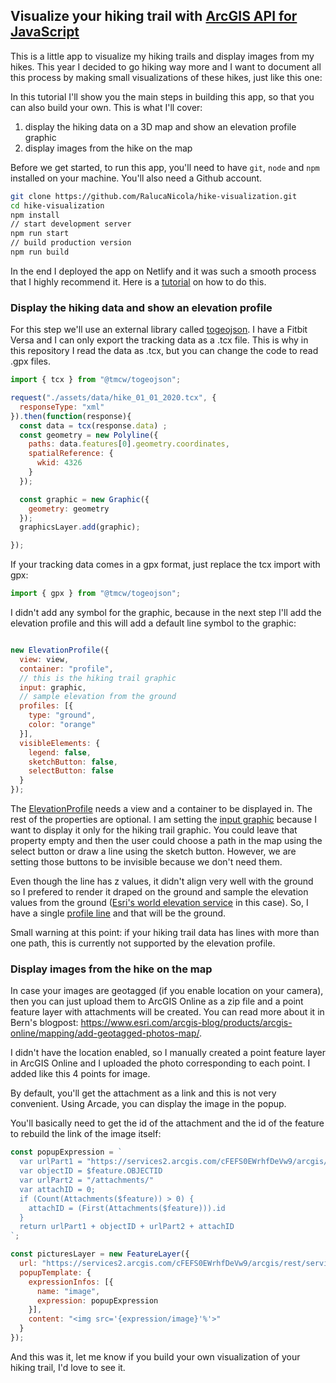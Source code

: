 ## Visualize your hiking trail with [ArcGIS API for JavaScript](https://developers.arcgis.com/javascript/)

This is a little app to visualize my hiking trails and display images from my hikes. This year I decided to go hiking way more and I want to document all this process by making small visualizations of these hikes, just like this one:

In this tutorial I'll show you the main steps in building this app, so that you can also build your own. This is what I'll cover:

1. display the hiking data on a 3D map and show an elevation profile graphic
2. display images from the hike on the map

Before we get started, to run this app, you'll need to have `git`, `node` and `npm` installed on your machine. You'll also need a Github account.

```bash
git clone https://github.com/RalucaNicola/hike-visualization.git
cd hike-visualization
npm install
// start development server
npm run start
// build production version
npm run build
```

In the end I deployed the app on Netlify and it was such a smooth process that I highly recommend it. Here is a [tutorial](https://www.netlify.com/blog/2016/09/29/a-step-by-step-guide-deploying-on-netlify/) on how to do this.

### Display the hiking data and show an elevation profile

For this step we'll use an external library called [togeojson](https://github.com/tmcw/togeojson).
I have a Fitbit Versa and I can only export the tracking data as a .tcx file. This is why in this repository I read the data as .tcx, but you can change the code to read .gpx files.

```js
import { tcx } from "@tmcw/togeojson";

request("./assets/data/hike_01_01_2020.tcx", {
  responseType: "xml"
}).then(function(response){
  const data = tcx(response.data) ;
  const geometry = new Polyline({
    paths: data.features[0].geometry.coordinates,
    spatialReference: {
      wkid: 4326
    }
  });

  const graphic = new Graphic({
    geometry: geometry
  });
  graphicsLayer.add(graphic);

});
```

If your tracking data comes in a gpx format, just replace the tcx import with gpx:

```js
import { gpx } from "@tmcw/togeojson";
```

I didn't add any symbol for the graphic, because in the next step I'll add the elevation profile and this will add a default line symbol to the graphic:

```js

new ElevationProfile({
  view: view,
  container: "profile",
  // this is the hiking trail graphic
  input: graphic,
  // sample elevation from the ground
  profiles: [{
    type: "ground",
    color: "orange"
  }],
  visibleElements: {
    legend: false,
    sketchButton: false,
    selectButton: false
  }
});
```

The [ElevationProfile](https://developers.arcgis.com/javascript/latest/api-reference/esri-widgets-ElevationProfile.html) needs a view and a container to be displayed in. The rest of the properties are optional. I am setting the [input graphic](https://developers.arcgis.com/javascript/latest/api-reference/esri-widgets-ElevationProfile.html#input) because I want to display it only for the hiking trail graphic. You could leave that property empty and then the user could choose a path in the map using the select button or draw a line using the sketch button. However, we are setting those buttons to be invisible because we don't need them.

Even though the line has z values, it didn't align very well with the ground so I prefered to render it draped on the ground and sample the elevation values from the ground ([Esri's world elevation service](https://www.arcgis.com/home/item.html?id=7029fb60158543ad845c7e1527af11e4) in this case). So, I have a single [profile line](https://developers.arcgis.com/javascript/latest/api-reference/esri-widgets-ElevationProfile.html#profiles) and that will be the ground.

Small warning at this point: if your hiking trail data has lines with more than one path, this is currently not supported by the elevation profile.

### Display images from the hike on the map

In case your images are geotagged (if you enable location on your camera), then you can just upload them to ArcGIS Online as a zip file and a point feature layer with attachments will be created. You can read more about it in Bern's blogpost: https://www.esri.com/arcgis-blog/products/arcgis-online/mapping/add-geotagged-photos-map/.

I didn't have the location enabled, so I manually created a point feature layer in ArcGIS Online and I uploaded the photo corresponding to each point. I added like this 4 points for image.

By default, you'll get the attachment as a link and this is not very convenient. Using Arcade, you can display the image in the popup.

You'll basically need to get the id of the attachment and the id of the feature to rebuild the link of the image itself:

```js
const popupExpression = `
  var urlPart1 = "https://services2.arcgis.com/cFEFS0EWrhfDeVw9/arcgis/rest/services/Hiking_POI/FeatureServer/0/"
  var objectID = $feature.OBJECTID
  var urlPart2 = "/attachments/"
  var attachID = 0;
  if (Count(Attachments($feature)) > 0) {
    attachID = (First(Attachments($feature))).id
  }
  return urlPart1 + objectID + urlPart2 + attachID
`;

const picturesLayer = new FeatureLayer({
  url: "https://services2.arcgis.com/cFEFS0EWrhfDeVw9/arcgis/rest/services/Hiking_POI/FeatureServer",
  popupTemplate: {
    expressionInfos: [{
      name: "image",
      expression: popupExpression
    }],
    content: "<img src='{expression/image}'%'>"
  }
});
```

And this was it, let me know if you build your own visualization of your hiking trail, I'd love to see it.

